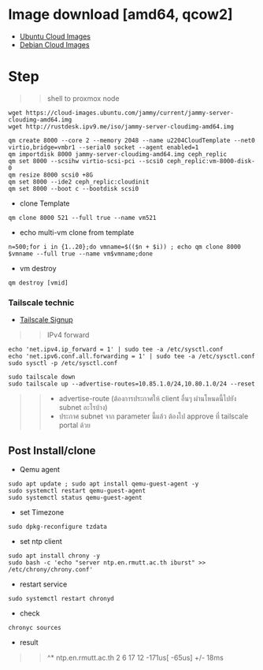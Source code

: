 # Image download [amd64, qcow2]
- [Ubuntu Cloud Images](https://cloud-images.ubuntu.com/)
- [Debian Cloud Images](https://cloud.debian.org/images/cloud/)

# Step
>> shell to proxmox node
```
wget https://cloud-images.ubuntu.com/jammy/current/jammy-server-cloudimg-amd64.img
wget http://rustdesk.ipv9.me/iso/jammy-server-cloudimg-amd64.img
```
```
qm create 8000 --core 2 --memory 2048 --name u2204CloudTemplate --net0 virtio,bridge=vmbr1 --serial0 socket --agent enabled=1
qm importdisk 8000 jammy-server-cloudimg-amd64.img ceph_replic
qm set 8000 --scsihw virtio-scsi-pci --scsi0 ceph_replic:vm-8000-disk-0
qm resize 8000 scsi0 +8G
qm set 8000 --ide2 ceph_replic:cloudinit
qm set 8000 --boot c --bootdisk scsi0
```
- clone Template 

```
qm clone 8000 521 --full true --name vm521

```

- echo multi-vm clone from template
```
n=500;for i in {1..20};do vmname=$(($n + $i)) ; echo qm clone 8000 $vmname --full true --name vm$vmname;done
```

- vm destroy
```
qm destroy [vmid]
```

### Tailscale technic
- [Tailscale Signup](https://tailscale.com/)  
>> IPv4 forward
```
echo 'net.ipv4.ip_forward = 1' | sudo tee -a /etc/sysctl.conf
echo 'net.ipv6.conf.all.forwarding = 1' | sudo tee -a /etc/sysctl.conf
sudo sysctl -p /etc/sysctl.conf
```
```
sudo tailscale down
sudo tailscale up --advertise-routes=10.85.1.0/24,10.80.1.0/24 --reset 
```
>> - advertise-route (ต้องการประกาศให้ client อื่นๆ ผ่านโหนดนี้ไปยัง subnet อะไรบ้าง)
>> - ประกาศ subnet จาก parameter นี้แล้ว ต้องไป approve ที่ tailscale portal ด้วย

## Post Install/clone
- Qemu agent
```
sudo apt update ; sudo apt install qemu-guest-agent -y
sudo systemctl restart qemu-guest-agent
sudo systemctl status qemu-guest-agent
```
- set Timezone
```
sudo dpkg-reconfigure tzdata
```
- set ntp client
```
sudo apt install chrony -y
sudo bash -c 'echo "server ntp.en.rmutt.ac.th iburst" >> /etc/chrony/chrony.conf'
```
- restart service
```
sudo systemctl restart chronyd
```
- check
```
chronyc sources 
```
- result
>> ^* ntp.en.rmutt.ac.th            2   6    17    12   -171us[  -65us] +/-   18ms             
